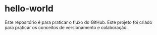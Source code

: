 # hello-world
Este repositório é para praticar o fluxo do GitHub.
Este projeto foi criado para praticar os conceitos de versionamento e colaboração.
